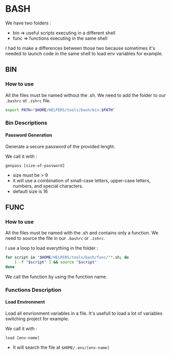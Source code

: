 # BASH

We have two folders : 
- bin => useful scripts executing in a different shell
- func => functions executing in the same shell

I had to make a differences between those two because sometimes it's needed to launch code in the same shell to load env variables for example.

## BIN

### How to use

All the files must be named without the .sh.
We need to add the folder to our `.bashrc` ot `.zshrc` file.

``` bash
export PATH="$HOME/HELPERS/tools/bash/bin:$PATH"
```

### Bin Descriptions

#### Password Generation

Generate a secure password of the provided lenght.

We call it with :

```
genpass [size-of-password]
```

- size must be > 9
- it will use a combination of small-case letters, upper-case letters, numbers, and special characters. 
- defautl size is 16

## FUNC

### How to use

All the files must be named with the .sh and contains only a function. 
We need to source the file in our `.bashrc` or `.zshrc`.

I use a loop to load everything in the folder : 

``` bash
for script in "$HOME/HELPERS/tools/bash/func/"*.sh; do
    [ -f "$script" ] && source "$script"
done
```

We call the function by using the function name.


### Functions Description

#### Load Environment

Load all envrionment variables in a file.
It's usefull to load a lot of variables switching project for example.

We call it with : 

```
load [env-name]
```

- It will search the file at `$HOME/.env/[env-name]`
